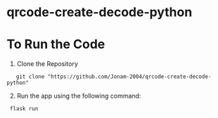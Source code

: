 # qrcode-create-decode-python
 
# To Run the Code

1. Clone the Repository
```
   git clone "https://github.com/Jonam-2004/qrcode-create-decode-python"
```
2. Run the app using the following command:

```
 flask run
```
